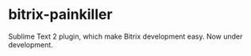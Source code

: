 bitrix-painkiller
=================

Sublime Text 2 plugin, which make Bitrix development easy.
Now under development.

